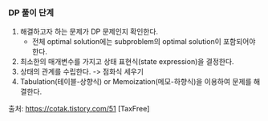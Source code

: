 ### DP 풀이 단계

1. 해결하고자 하는 문제가 DP 문제인지 확인한다.
    * 전체 optimal solution에는 subproblem의 optimal solution이 포함되어야한다.
2. 최소한의 매개변수를 가지고 상태 표현식(state expression)을 결정한다.
3. 상태의 관계를 수립한다. -> 점화식 세우기
4. Tabulation(테이블-상향식) or Memoization(메모-하향식)을 이용하여 문제를 해결한다.

출처: https://cotak.tistory.com/51 [TaxFree]